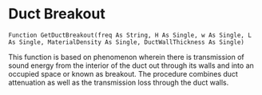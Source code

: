 # Duct Breakout
`Function GetDuctBreakout(freq As String, H As Single, w As Single, L As Single, MaterialDensity As Single, DuctWallThickness As Single)`

This function is based on phenomenon wherein there is transmission of sound energy from the interior of the duct out through its walls and
into an occupied space or known as breakout. The procedure combines duct attenuation as well as the transmission loss through the duct
walls.

